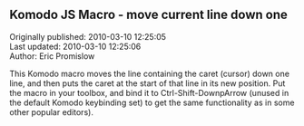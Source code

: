 ## Komodo JS Macro - move current line down one  
Originally published: 2010-03-10 12:25:05  
Last updated: 2010-03-10 12:25:06  
Author: Eric Promislow  
  
This Komodo macro moves the line containing the caret (cursor) down one line,
and then puts the caret at the start of that line in its new position.
Put the macro in your toolbox, and bind it to Ctrl-Shift-DownpArrow
(unused in the default Komodo keybinding set) to get the same
functionality as in some other popular editors).